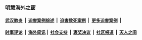 
### 明慧海外之窗

####  [武汉肺炎](indexes/365.md?t=07201600) &nbsp;|&nbsp;  [迫害案例综述](indexes/328.md?t=07201600) &nbsp;|&nbsp; [迫害致死案例](indexes/277.md?t=07201600)  &nbsp;|&nbsp; [更多迫害案例](indexes/81.md?t=07201600)  &nbsp;|&nbsp; 
####  [时事评论](indexes/19.md?t=07201600) &nbsp;|&nbsp; [海外简讯](indexes/245.md?t=07201600)&nbsp;|&nbsp;  [社会支持](indexes/140.md?t=07201600) &nbsp;|&nbsp; [褒奖决议](indexes/282.md?t=07201600) &nbsp;|&nbsp; [社区报道](indexes/91.md?t=07201600)  &nbsp;|&nbsp; [天人之间](indexes/78.md?t=07201600) 

